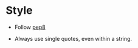 Style
=====

* Follow [pep8](https://www.python.org/dev/peps/pep-0008/)

* Always use single quotes, even within a string.
